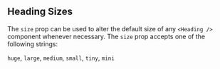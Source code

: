 ## Heading Sizes

The `size` prop can be used to alter the default size of any `<Heading />` component whenever necessary. The `size` prop accepts one of the following strings:

`huge`, `large`, `medium`, `small`, `tiny`, `mini`
